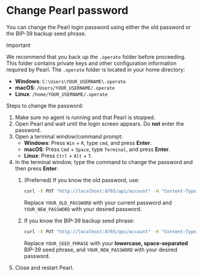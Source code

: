 # Change Pearl password

You can change the Pearl login password using either the old password or the BIP-39 backup seed phrase.

> [!IMPORTANT]
> We recommend that you back up the `.operate` folder before proceeding. This folder contains private keys and other configuration information required by Pearl. The `.operate` folder is located in your home directory:
>
> - **Windows**: `C:\Users\YOUR_USERNAME\.operate`
> - **macOS**: `/Users/YOUR_USERNAME/.operate`
> - **Linux**: `/home/YOUR_USERNAME/.operate`

Steps to change the password:

1. Make sure no agent is running and that Pearl is stopped.
2. Open Pearl and wait until the login screen appears. Do **not** enter the password.
3. Open a terminal window/command prompt:
   - **Windows**: Press `Win` + `R`, type `cmd`, and press **Enter**.  
   - **macOS**: Press `Cmd` + `Space`, type `Terminal`, and press **Enter**.  
   - **Linux**: Press `Ctrl` + `Alt` + `T`.  
4. In the terminal window, type the command to change the password and then press **Enter**:
   1. (Preferred) If you know the old password, use:

        ```bash
        curl -X PUT "http://localhost:8765/api/account" -H "Content-Type: application/json" -d "{\"old_password\": \"YOUR_OLD_PASSWORD\", \"new_password\": \"YOUR_NEW_PASSWORD\"}"
        ```

        Replace `YOUR_OLD_PASSWORD` with your current password and `YOUR_NEW_PASSWORD` with your desired password.

   2. If you know the BIP-39 backup seed phrase:

        ```bash
        curl -X PUT "http://localhost:8765/api/account" -H "Content-Type: application/json" -d "{\"mnemonic\": \"YOUR_SEED_PHRASE\", \"new_password\": \"YOUR_NEW_PASSWORD\"}"
        ```

        Replace `YOUR_SEED_PHRASE` with your **lowercase, space-separated** BIP-39 seed phrase, and `YOUR_NEW_PASSWORD` with your desired password.
5. Close and restart Pearl.
